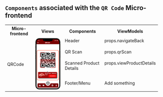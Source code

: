## `Components` associated with the `QR Code` Micro-frontend

<table>
  <tr>
    <th>Micro-frontend</th>
    <th>Views</th>
    <th>Components</th>
    <th>ViewModels</th>
  </tr>
  <tr>
    <td rowspan="4" style="vertical-align: center;">QRCode</td>
    <td rowspan="4">
      <img src="https://github.com/DuarteVDG/aw-project/blob/main/fe-services/images/QRCode.png?raw=true" style="width: 150px; height: auto;" />
    </td>
    <td style="vertical-align: top;">Header</td>
    <td style="vertical-align: top;">props.navigateBack</td>
  </tr>
  <tr>
    <td style="vertical-align: top;">QR Scan</td>
    <td style="vertical-align: top;">props.qrScan</td>
  </tr>
  <tr>
    <td style="vertical-align: top;">Scanned Product Details</td>
    <td style="vertical-align: top;">props.viewProductDetails</td>
  </tr>
  <tr>
    <td style="vertical-align: top;">Footer/Menu</td>
    <td style="vertical-align: top;">Add something</td>
  </tr>
</table>
